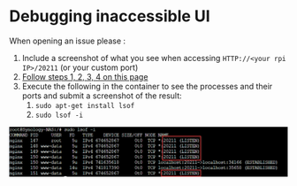 # Debugging inaccessible UI

When opening an issue please :

1. Include a screenshot of what you see when accessing `HTTP://<your rpi IP>/20211` (or your custom port)
1. [Follow steps 1, 2, 3, 4  on this page](https://github.com/jokob-sk/Pi.Alert/blob/main/docs/DEBUG_TIPS.md) 
1. Execute the following in the container to see the processes and their ports and submit a screenshot of the result:
   1. `sudo apt-get install lsof`
   1. `sudo lsof -i`


![lsof ports](/docs/img/WEB_UI_PORT_DEBUG/container_port.png)